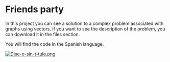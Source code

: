 # Friends party


In this project you can see a solution to a complex problem associated with graphs using vectors. If you want to see the description of the problem, you can download it in the files section.

You will find the code in the Spanish language.

[![Dise-o-sin-t-tulo.png](https://i.postimg.cc/65T9hkjm/Dise-o-sin-t-tulo.png)](https://postimg.cc/WhLLNHPG)
